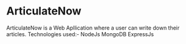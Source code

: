 # ArticulateNow
ArticulateNow is a Web Apllication where a user can write down their articles.
Technologies used:-
NodeJs
MongoDB
ExpressJs

